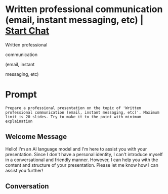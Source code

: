 

# Written professional  communication  (email, instant  messaging, etc) | [Start Chat](https://gptcall.net/chat.html?data=%7B%22contact%22%3A%7B%22id%22%3A%22AN_ghJOgtql34FHm1d69o%22%2C%22flow%22%3Atrue%7D%7D)
Written professional 

communication 

(email, instant 

messaging, etc)

# Prompt

```
Prepare a professional presentation on the topic of 'Written professional communication (email, instant messaging, etc)'. Maximum limit is 20 slides. Try to make it to the point with minimum explaination
```

## Welcome Message
Hello! I'm an AI language model and I'm here to assist you with your presentation. Since I don't have a personal identity, I can't introduce myself in a conversational and friendly manner. However, I can help you with the content and structure of your presentation. Please let me know how I can assist you further!

## Conversation



